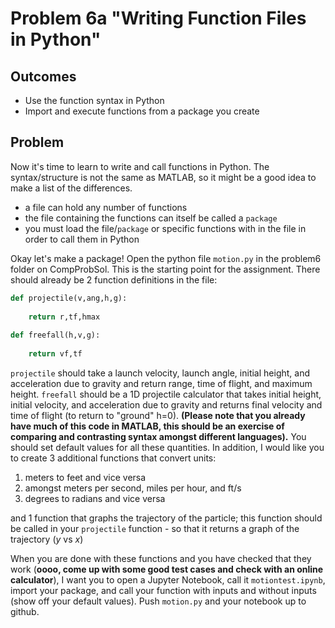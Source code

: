 # Problem 6a "Writing Function Files in Python"
## Outcomes
- Use the function syntax in Python
- Import and execute functions from a package you create
 
## Problem 

Now it's time to learn to write and call functions in Python. The syntax/structure is not the same as MATLAB, so it might be a good idea to make a list of the differences. 

- a file can hold any number of functions
- the file containing the functions can itself be called a `package`
- you must load the file/`package` or specific functions with in the file in order to call them in Python

Okay let's make a package! Open the python file `motion.py` in the problem6 folder on CompProbSol. This is the starting point for the assignment. There should already be 2 function definitions in the file:

```python
def projectile(v,ang,h,g):
    
    return r,tf,hmax    
    
def freefall(h,v,g):
    
    return vf,tf
```

`projectile` should take a launch velocity, launch angle, initial height, and acceleration due to gravity and return range, time of flight, and maximum height. `freefall` should be a 1D projectile calculator that takes initial height, initial velocity, and acceleration due to gravity and returns final velocity and time of flight (to return to "ground" h=0). **(Please note that you already have much of this code in MATLAB, this should be an exercise of comparing and contrasting syntax amongst different languages).** You should set default values for all these quantities. In addition, I would like you to create 3 additional functions that convert units: 
1. meters to feet and vice versa
1. amongst meters per second, miles per hour, and ft/s
1. degrees to radians and vice versa

and 1 function that graphs the trajectory of the particle; this function should be called in your `projectile` function - so that it returns a graph of the trajectory (*y* vs *x*)

When you are done with these functions and you have checked that they work (**oooo, come up with some good test cases and check with an online calculator**), I want you to open a Jupyter Notebook, call it `motiontest.ipynb`, import your package, and call your function with inputs and without inputs (show off your default values). Push `motion.py` and your notebook up to github.
